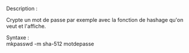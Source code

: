 Description :

Crypte un mot de passe par exemple avec la fonction de hashage qu'on veut et l'affiche.

Syntaxe :  
mkpasswd -m sha-512 motdepasse
